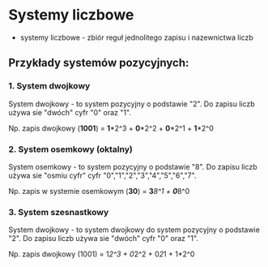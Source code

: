 # Systemy liczbowe
* systemy liczbowe - zbiór reguł jednolitego zapisu i nazewnictwa liczb

## Przykłady systemów pozycyjnych:
 
### 1. System dwojkowy

System dwojkowy - to system pozycyjny o podstawie "2". Do zapisu liczb używa sie "dwóch" cyfr "0" oraz "1".

Np. zapis dwojkowy (**1001**) = **1**\*2^3 + **0**\*2^2 + **0**\*2^1 + **1**\*2^0

### 2. System osemkowy (oktalny)


System osemkowy - to system pozycyjny o podstawie "8". Do zapisu liczb używa sie "osmiu cyfr" cyfr "0","1","2","3","4","5","6","7".

Np. zapis w systemie osemkowym (**30**) = **3***8^1 + **0***8^0


### 3. System szesnastkowy


System dwojkowy - to system dwojkowy do system pozycyjny o podstawie "2". Do zapisu liczb używa sie "dwóch" cyfr "0" oraz "1".

Np. zapis dwojkowy (1001) = 1*2^3 + 0*2^2 + 0*2*1 + 1*2^0


